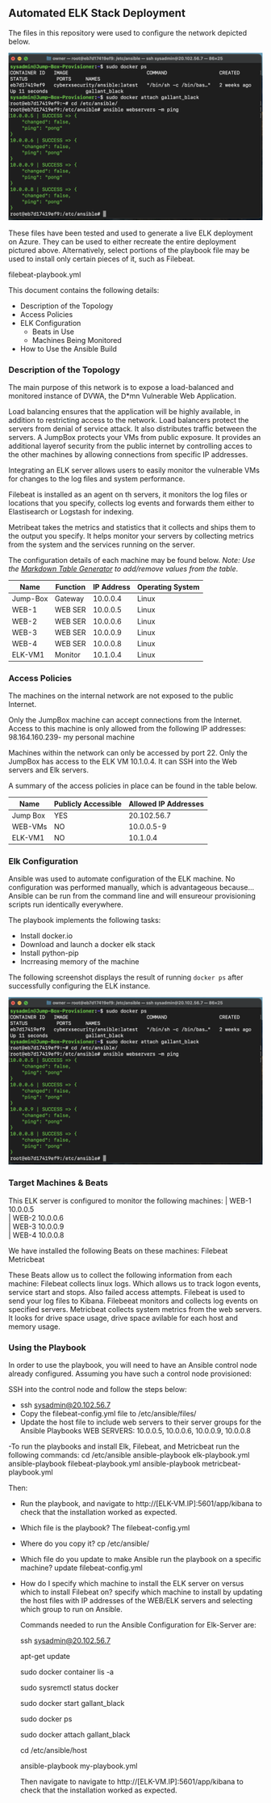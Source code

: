 ## Automated ELK Stack Deployment

The files in this repository were used to configure the network depicted below.

![Docker ps output](Images/Docker_ps_output.png)

These files have been tested and used to generate a live ELK deployment on Azure. They can be used to either recreate the entire deployment pictured above. Alternatively, select portions of the playbook file may be used to install only certain pieces of it, such as Filebeat.

filebeat-playbook.yml

This document contains the following details:
- Description of the Topology
- Access Policies
- ELK Configuration
   - Beats in Use
   - Machines Being Monitored
- How to Use the Ansible Build


### Description of the Topology

The main purpose of this network is to expose a load-balanced and monitored instance of DVWA, the D*mn Vulnerable Web Application.

Load balancing ensures that the application will be highly available, in addition to restricting access to the network. Load balancers protect the servers from denial of service attack. It also distributes traffic between the servers.
A JumpBox protects your VMs from public exposure. It provides an additional layerof security  from the public internet by controlling acces to the other machines by allowing connections from specific IP addresses.

Integrating an ELK server allows users to easily monitor the vulnerable VMs for changes to the log files and system performance.
 
Filebeat is installed as an agent on th servers, it monitors the log files or locations that you specify, collects log events and forwards them either to Elastisearch or Logstash for indexing.

Metribeat takes the metrics and statistics that it collects and ships them to the output you specify. It helps monitor your servers by collecting metrics from the system and the services running on the server.

The configuration details of each machine may be found below.
_Note: Use the [Markdown Table Generator](http://www.tablesgenerator.com/markdown_tables) to add/remove values from the table_.

| Name     | Function | IP Address | Operating System |
|----------|----------|------------|------------------|
| Jump-Box | Gateway  | 10.0.0.4   | Linux            |
| WEB-1    | WEB SER  | 10.0.0.5   | Linux            |
| WEB-2    | WEB SER  | 10.0.0.6   | Linux            |
| WEB-3    | WEB SER  | 10.0.0.9   | Linux            |
| WEB-4    | WEB SER  | 10.0.0.8   | Linux            |
| ELK-VM1  | Monitor  | 10.1.0.4   | Linux            |          
### Access Policies

The machines on the internal network are not exposed to the public Internet. 

Only the JumpBox machine can accept connections from the Internet. Access to this machine is only allowed from the following IP addresses:
98.164.160.239- my personal machine

Machines within the network can only be accessed by port 22.
Only the JumpBox has access to the ELK VM 10.1.0.4. It can SSH into the Web servers and Elk servers.

A summary of the access policies in place can be found in the table below.

| Name     | Publicly Accessible | Allowed IP Addresses |
|----------|---------------------|----------------------|
| Jump Box |      YES            |   20.102.56.7
| WEB-VMs  |      NO             |   10.0.0.5-9         |
| ELK-VM1  |      NO             |   10.1.0.4           |

### Elk Configuration

Ansible was used to automate configuration of the ELK machine. No configuration was performed manually, which is advantageous because...
Ansible can be run from the command line and will ensureour provisioning scripts run identically everywhere.


The playbook implements the following tasks:
- Install docker.io
- Download and launch a docker elk stack
- Install python-pip
- Incrreasing memory of the machine

The following screenshot displays the result of running `docker ps` after successfully configuring the ELK instance.

![Docker ps output](Images/Docker_ps_output.png)

### Target Machines & Beats
This ELK server is configured to monitor the following machines:
| WEB-1 10.0.0.5  
| WEB-2 10.0.0.6         
| WEB-3 10.0.0.9       
| WEB-4 10.0.0.8 

We have installed the following Beats on these machines:
Filebeat
Metricbeat

These Beats allow us to collect the following information from each machine:
Filebeat collects linux logs. Which allows us to track logon events, service start and stops. Also failed access attempts.
Filebeat is used to send your log files to Kibana. Filebeeat monitors and collects log events on specified servers.
Metricbeat collects system metrics from the web servers. It looks for drive space usage, drive space avilable for each host and memory usage.


### Using the Playbook
In order to use the playbook, you will need to have an Ansible control node already configured. Assuming you have such a control node provisioned: 

SSH into the control node and follow the steps below:
- ssh sysadmin@20.102.56.7
- Copy the filebeat-config.yml file to /etc/ansible/files/
- Update the host file to include web servers  to their server groups for the Ansible Playbooks
  WEB SERVERS: 10.0.0.5, 10.0.0.6, 10.0.0.9, 10.0.0.8
  
-To run the playbooks and install Elk, Filebeat, and Metricbeat run the following commands:
cd /etc/ansible
ansible-playbook elk-playbook.yml
ansible-playbook filebeat-playbook.yml
ansible-playbook metricbeat-playbook.yml

Then:

- Run the playbook, and navigate to http://[ELK-VM.IP]:5601/app/kibana to check that the installation worked as expected. 


- Which file is the playbook? 
  The filebeat-config.yml
- Where do you copy it?
  cp /etc/ansible/
- Which file do you update to make Ansible run the playbook on a specific machine? 
  update filebeat-config.yml
- How do I specify which machine to install the ELK server on versus which to install Filebeat on?
  specify which machine to install by updating the host files with IP addresses of the WEB/ELK servers and selecting which group to run on Ansible.
  
  Commands needed to run the Ansible Configuration for Elk-Server are:
  
  ssh sysadmin@20.102.56.7
  
  apt-get update
  
  sudo docker container lis -a
  
  sudo sysremctl status docker
  
  sudo docker start gallant_black
  
  sudo docker ps
  
  sudo docker attach gallant_black
  
  cd /etc/ansible/host
  
  ansible-playbook my-playbook.yml
  
  Then navigate to navigate to http://[ELK-VM.IP]:5601/app/kibana to check that the installation worked as expected. 



